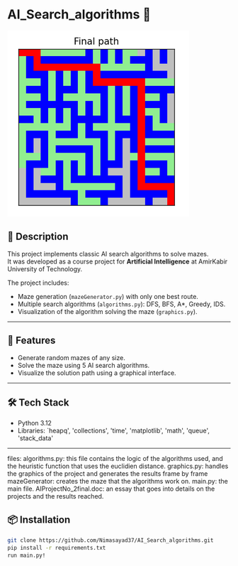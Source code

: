 # AI_Search_algorithms 🧩

![Maze Screenshot](https://github.com/nimasayad37/AI_Search_algorithms/blob/main/mazepic.png?raw=true) 

## 📝 Description
This project implements classic AI search algorithms to solve mazes.  
It was developed as a course project for **Artificial Intelligence** at AmirKabir University of Technology.  

The project includes:  
- Maze generation (`mazeGenerator.py`) with only one best route.  
- Multiple search algorithms (`algorithms.py`): DFS, BFS, A*, Greedy, IDS.  
- Visualization of the algorithm solving the maze (`graphics.py`).  

---

## 🚀 Features
- Generate random mazes of any size.  
- Solve the maze using 5 AI search algorithms.  
- Visualize the solution path using a graphical interface.  

---

## 🛠️ Tech Stack
- Python 3.12   
- Libraries: `heapq', 'collections', 'time', 'matplotlib', 'math', 'queue', 'stack_data'

---
files: 
  algorithms.py: this file contains the logic of the algorithms used, and the heuristic function that uses the euclidien distance.
  graphics.py: handles the graphics of the project and generates the results frame by frame
  mazeGenerator: creates the maze that the algorithms work on.
  main.py: the main file.
  AIProjectNo_2final.doc: an essay that goes into details on the projects and the results reached.

## 📦 Installation
```bash
git clone https://github.com/Nimasayad37/AI_Search_algorithms.git
pip install -r requirements.txt
run main.py!
